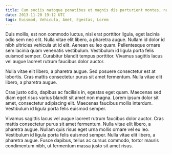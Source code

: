 ```yaml
---
title: Cum sociis natoque penatibus et magnis dis parturient montes, nascetur ridiculus mus
date: 2013-11-20 19:12 UTC
tags: Euismod, Vehicula, Amet, Egestas, Lorem
---
```


Duis mollis, est non commodo luctus, nisi erat porttitor ligula, eget lacinia odio sem nec elit. Nulla vitae elit libero, a pharetra augue. Nullam id dolor id nibh ultricies vehicula ut id elit. Aenean eu leo quam. Pellentesque ornare sem lacinia quam venenatis vestibulum. Vestibulum id ligula porta felis euismod semper. Curabitur blandit tempus porttitor. Vivamus sagittis lacus vel augue laoreet rutrum faucibus dolor auctor.

<!--more-->

Nulla vitae elit libero, a pharetra augue. Sed posuere consectetur est at lobortis. Cras mattis consectetur purus sit amet fermentum. Nulla vitae elit libero, a pharetra augue.

Cras justo odio, dapibus ac facilisis in, egestas eget quam. Maecenas sed diam eget risus varius blandit sit amet non magna. Lorem ipsum dolor sit amet, consectetur adipiscing elit. Maecenas faucibus mollis interdum. Vestibulum id ligula porta felis euismod semper.

Vivamus sagittis lacus vel augue laoreet rutrum faucibus dolor auctor. Cras mattis consectetur purus sit amet fermentum. Nulla vitae elit libero, a pharetra augue. Nullam quis risus eget urna mollis ornare vel eu leo. Vestibulum id ligula porta felis euismod semper. Nulla vitae elit libero, a pharetra augue. Fusce dapibus, tellus ac cursus commodo, tortor mauris condimentum nibh, ut fermentum massa justo sit amet risus.